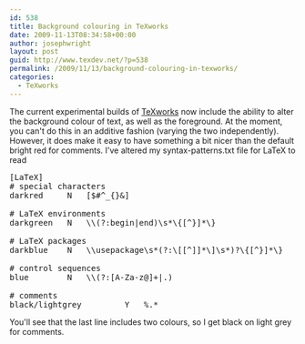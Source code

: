 ```yaml
---
id: 538
title: Background colouring in TeXworks
date: 2009-11-13T08:34:58+00:00
author: josephwright
layout: post
guid: http://www.texdev.net/?p=538
permalink: /2009/11/13/background-colouring-in-texworks/
categories:
  - TeXworks
---
```

The current experimental builds of <a title="Lowering the entry barrier to the TeX world" href="http://www.texworks.org/">TeXworks</a> now include the ability to alter the background colour of text, as well as the foreground. At the moment, you can't do this in an additive fashion (varying the two independently). However, it does make it easy to have something a bit nicer than the default bright red for comments. I've altered my syntax-patterns.txt file for LaTeX to read
<pre>[LaTeX]
# special characters
darkred		N	[$#^_{}&amp;]

# LaTeX environments
darkgreen	N	\\(?:begin|end)\s*\{[^}]*\}

# LaTeX packages
darkblue	N	\\usepackage\s*(?:\[[^]]*\]\s*)?\{[^}]*\}

# control sequences
blue		N	\\(?:[A-Za-z@]+|.)

# comments
black/lightgrey			Y	%.*</pre>
You'll see that the last line includes two colours, so I get black on light grey for comments.